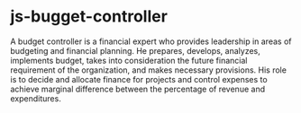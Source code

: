 # js-bugget-controller
A budget controller is a financial expert who provides leadership in areas of budgeting and financial planning. He prepares, develops, analyzes, implements budget, takes into consideration the future financial requirement of the organization, and makes necessary provisions. His role is to decide and allocate finance for projects and control expenses to achieve marginal difference between the percentage of revenue and expenditures. 
